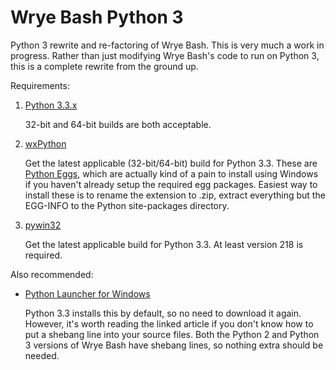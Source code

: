 Wrye Bash Python 3
==================
Python 3 rewrite and re-factoring of Wrye Bash.  This is very much a work in progress.  Rather than just modifying Wrye Bash's code to run on Python 3, this is a complete rewrite from the ground up.

Requirements:

1. [Python 3.3.x](http://www.python.org/download/releases/3.3.3/ "Python 3.3.3 download page")

   32-bit and 64-bit builds are both acceptable.
2. [wxPython](http://wxpython.org/Phoenix/snapshot-builds/ "wxPython build page")

   Get the latest applicable (32-bit/64-bit) build for Python 3.3.  These are [Python Eggs](http://mrtopf.de/blog/en/a-small-introduction-to-python-eggs/ "An Introduction to Python Eggs"), which are actually kind of a pain to install using Windows if you haven't already setup the required egg packages.  Easiest way to install these is to rename the extension to .zip, extract everything but the EGG-INFO to the Python site-packages directory.

3. [pywin32](https://sourceforge.net/projects/pywin32/files/pywin32/ "pywin32 download page")

   Get the latest applicable build for Python 3.3.  At least version 218 is required.

Also recommended:

* [Python Launcher for Windows](http://blog.python.org/2011/07/python-launcher-for-windows_11.html "Python Launcher for Windows")

  Python 3.3 installs this by default, so no need to download it again.  However, it's worth reading the linked article if you don't know how to put a shebang line into your source files.  Both the Python 2 and Python 3 versions of Wrye Bash have shebang lines, so nothing extra should be needed.

   

